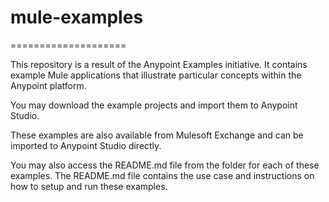 # mule-examples

====================

This repository is a result of the Anypoint Examples initiative.
It contains example Mule applications that illustrate particular concepts within the Anypoint platform. 

You may download the example projects and import them to Anypoint Studio.

These examples are also available from Mulesoft Exchange and can be imported to Anypoint Studio directly.

You may also access the README.md file from the folder for each of these examples.
The README.md file contains the use case and instructions on how to setup and run these examples.
